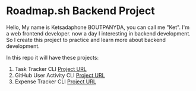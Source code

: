 # Roadmap.sh Backend Project

Hello, My name is Ketsadaphone BOUTPANYDA, you can call me "Ket". I'm a web frontend developer. now a day I interesting in backend development. So I create this project to practice and learn more about backend development.

In this repo it will have these projects:

1. Task Tracker CLI [Project URL](https://roadmap.sh/projects/task-tracker)
2. GitHub User Activity CLI [Project URL](https://roadmap.sh/projects/github-user-activity)
3. Expense Tracker CLI [Project URL](https://roadmap.sh/projects/expense-tracker)